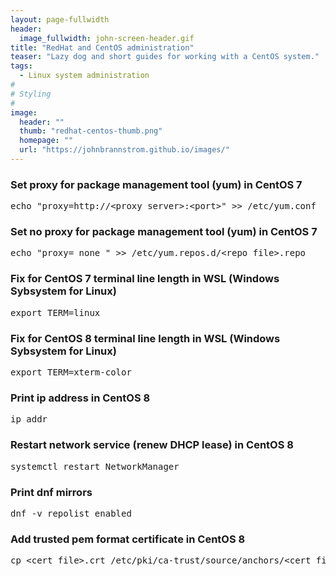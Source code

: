 ```yaml
---
layout: page-fullwidth
header:
  image_fullwidth: john-screen-header.gif
title: "RedHat and CentOS administration"
teaser: "Lazy dog and short guides for working with a CentOS system."
tags:
  - Linux system administration
#
# Styling
#
image:
  header: ""
  thumb: "redhat-centos-thumb.png"
  homepage: ""
  url: "https://johnbrannstrom.github.io/images/"
---
```


<h3>Set proxy for package management tool (yum) in CentOS 7</h3>
<pre>echo "proxy=http://&lt;proxy server&gt;:&lt;port&gt;" &gt;&gt; /etc/yum.conf</pre>

<h3>Set no proxy for package management tool (yum) in CentOS 7</h3>
<pre>echo "proxy=_none_" >> /etc/yum.repos.d/&lt;repo_file&gt;.repo</pre>

<h3>Fix for CentOS 7 terminal line length in WSL (Windows Sybsystem for Linux)</h3>
<pre>export TERM=linux</pre>

<h3>Fix for CentOS 8 terminal line length in WSL (Windows Sybsystem for Linux)</h3>
<pre>export TERM=xterm-color</pre>

<h3>Print ip address in CentOS 8</h3>
<pre>ip addr</pre>

<h3>Restart network service (renew DHCP lease) in CentOS 8</h3>
<pre>systemctl restart NetworkManager</pre>

<h3>Print dnf mirrors</h3>
<pre>dnf -v repolist enabled</pre>

<h3>Add trusted pem format certificate in CentOS 8</h3>
<pre>cp &lt;cert_file&gt;.crt /etc/pki/ca-trust/source/anchors/&lt;cert_file&gt;.crt && update-ca-trust extract</pre>
